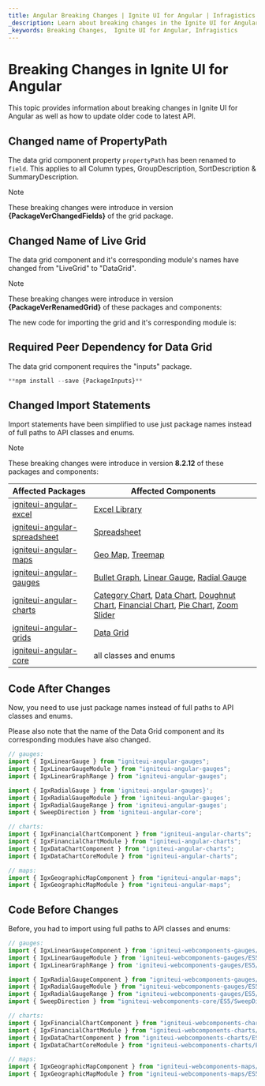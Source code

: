 ```yaml
---
title: Angular Breaking Changes | Ignite UI for Angular | Infragistics
_description: Learn about breaking changes in the Ignite UI for Angular and how to update your code to latest API.
_keywords: Breaking Changes,  Ignite UI for Angular, Infragistics
---
```


# Breaking Changes in Ignite UI for Angular

This topic provides information about breaking changes in Ignite UI for Angular as well as how to update older code to latest API.

## Changed name of PropertyPath

The data grid component property `propertyPath` has been renamed to `field`. This applies to all Column types, GroupDescription, SortDescription & SummaryDescription.

> [!NOTE]
> These breaking changes were introduce in version **{PackageVerChangedFields}** of the grid package.

## Changed Name of Live Grid

The data grid component and it's corresponding module's names have changed from "LiveGrid" to "DataGrid".

> [!NOTE]
> These breaking changes were introduce in version **{PackageVerRenamedGrid}** of these packages and components:

The new code for importing the grid and it's corresponding module is:

## Required Peer Dependency for Data Grid

The data grid component requires the "inputs" package.

```ts
**npm install --save {PackageInputs}**
```

## Changed Import Statements

Import statements have been simplified to use just package names instead of full paths to API classes and enums.

> [!NOTE]
> These breaking changes were introduce in version **8.2.12** of these packages and components:

| Affected Packages                                                                                                              | Affected Components                                                                                                                                                                                            |
| ------------------------------------------------------------------------------------------------------------------------------ | -------------------------------------------------------------------------------------------------------------------------------------------------------------------------------------------------------------- |
| <a href="https://www.npmjs.com/package/igniteui-angular-excel/v/8.2.12" target="_blank">igniteui-angular-excel</a>             | [Excel Library](excel-library.md)                                                                                                                                                                              |
| <a href="https://www.npmjs.com/package/igniteui-angular-spreadsheet/v/8.2.12" target="_blank">igniteui-angular-spreadsheet</a> | [Spreadsheet](spreadsheet-overview.md)                                                                                                                                                                         |
| <a href="https://www.npmjs.com/package/igniteui-angular-maps/v/8.2.12" target="_blank">igniteui-angular-maps</a>               | [Geo Map](geo-map.md), [Treemap](treemap-overview.md)                                                                                                                                                          |
| <a href="https://www.npmjs.com/package/igniteui-angular-gauges/v/8.2.12" target="_blank">igniteui-angular-gauges</a>           | [Bullet Graph](bullet-graph.md), [Linear Gauge](linear-gauge.md), [Radial Gauge](radial-gauge.md)                                                                                                              |
| <a href="https://www.npmjs.com/package/igniteui-angular-charts/v/8.2.12" target="_blank">igniteui-angular-charts</a>           | [Category Chart](category-chart.md), [Data Chart](data-chart.md), [Doughnut Chart](doughnut-chart.md), [Financial Chart](financial-chart.md), [Pie Chart](pie-chart.md), [Zoom Slider](zoomslider-overview.md) |
| <a href="https://www.npmjs.com/package/igniteui-angular-grids/v/8.2.12" target="_blank">igniteui-angular-grids</a>             | [Data Grid](data-grid.md)                                                                                                                                                                                      |
| <a href="https://www.npmjs.com/package/igniteui-angular-core/v/8.2.12" target="_blank">igniteui-angular-core</a>               | all classes and enums                                                                                                                                                                                          |

## Code After Changes

Now, you need to use just package names instead of full paths to API classes and enums.

Please also note that the name of the Data Grid component and its corresponding modules have also changed.

```ts
// gauges:
import { IgxLinearGauge } from "igniteui-angular-gauges";
import { IgxLinearGaugeModule } from "igniteui-angular-gauges";
import { IgxLinearGraphRange } from "igniteui-angular-gauges";

import { IgxRadialGauge } from 'igniteui-angular-gauges}';
import { IgxRadialGaugeModule } from 'igniteui-angular-gauges';
import { IgxRadialGaugeRange } from 'igniteui-angular-gauges';
import { SweepDirection } from 'igniteui-angular-core';

// charts:
import { IgxFinancialChartComponent } from "igniteui-angular-charts";
import { IgxFinancialChartModule } from "igniteui-angular-charts";
import { IgxDataChartComponent } from "igniteui-angular-charts";
import { IgxDataChartCoreModule } from "igniteui-angular-charts";

// maps:
import { IgxGeographicMapComponent } from "igniteui-angular-maps";
import { IgxGeographicMapModule } from "igniteui-angular-maps";
```

## Code Before Changes

Before, you had to import using full paths to API classes and enums:

```ts
// gauges:
import { IgxLinearGaugeComponent } from 'igniteui-webcomponents-gauges/ES5/igx-linear-gauge-component';
import { IgxLinearGaugeModule } from 'igniteui-webcomponents-gauges/ES5/igx-linear-gauge-module';
import { IgxLinearGraphRange } from 'igniteui-webcomponents-gauges/ES5/igx-linear-graph-range';

import { IgxRadialGaugeComponent } from "igniteui-webcomponents-gauges/ES5/igx-radial-gauge-component";
import { IgxRadialGaugeModule } from "igniteui-webcomponents-gauges/ES5/igx-radial-gauge-module";
import { IgxRadialGaugeRange } from "igniteui-webcomponents-gauges/ES5/igx-radial-gauge-range";
import { SweepDirection } from "igniteui-webcomponents-core/ES5/SweepDirection";

// charts:
import { IgxFinancialChartComponent } from "igniteui-webcomponents-charts/ES5/igx-financial-chart-component";
import { IgxFinancialChartModule } from "igniteui-webcomponents-charts/ES5/igx-financial-chart-module";
import { IgxDataChartComponent } from "igniteui-webcomponents-charts/ES5/igx-data-chart-component";
import { IgxDataChartCoreModule } from "igniteui-webcomponents-charts/ES5/igx-data-chart-core-module";

// maps:
import { IgxGeographicMapComponent } from "igniteui-webcomponents-maps/ES5/igx-geographic-map-component";
import { IgxGeographicMapModule } from "igniteui-webcomponents-maps/ES5/igx-geographic-map-module";
```

